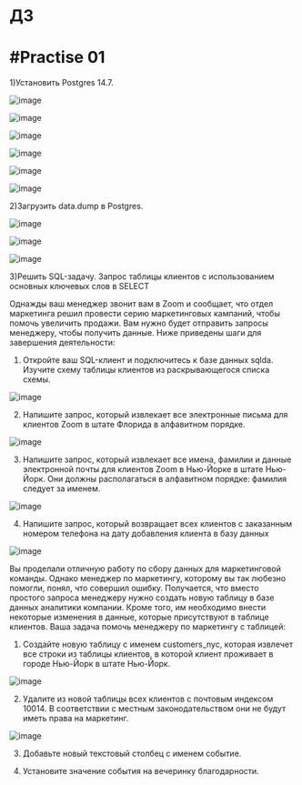 # ДЗ
#Practise 01
=
1)Установить Postgres 14.7.

![image](https://user-images.githubusercontent.com/121240962/219017123-b306cb67-a111-47bc-9f9e-3882dd18e603.png)

![image](https://user-images.githubusercontent.com/121240962/219017353-6f1c3140-c6c6-4bef-bf8e-0c8997e0203c.png)

![image](https://user-images.githubusercontent.com/121240962/219017496-7304ee80-abe9-4924-b18c-ec727b087b89.png)

![image](https://user-images.githubusercontent.com/121240962/219017566-d7549536-c662-42cf-8acd-ddaa5cca6124.png)

![image](https://user-images.githubusercontent.com/121240962/219017822-a8c23592-e728-48a4-8242-d58b98f49d8f.png)

![image](https://user-images.githubusercontent.com/121240962/219019613-0908f865-6911-4f92-89ff-f18cd7cb2e29.png)

2)Загрузить data.dump в Postgres.

![image](https://user-images.githubusercontent.com/121240962/219020501-da54f3c1-5dd1-43ed-a6ba-cd9f2b6b0581.png)

![image](https://user-images.githubusercontent.com/121240962/219021580-95e4ee6d-b0ea-4ef9-ae53-2984246b6eff.png)

![image](https://user-images.githubusercontent.com/121240962/219021912-67acafb9-9baa-4e24-90a9-59b205c9717f.png)

3)Решить SQL-задачу.
Запрос таблицы клиентов с использованием основных ключевых слов в SELECT

Однажды ваш менеджер звонит вам в Zoom и сообщает, что отдел маркетинга решил провести серию маркетинговых кампаний, чтобы помочь увеличить
продажи. Вам нужно будет отправить запросы менеджеру, чтобы получить
данные. Ниже приведены шаги для завершения деятельности:

1. Откройте ваш SQL-клиент и подключитесь к базе данных sqlda. Изучите схему таблицы
клиентов из раскрывающегося списка схемы.

![image](https://user-images.githubusercontent.com/121240962/219026280-aba56ef5-c009-47f0-87dc-b8294b9fcf5b.png)

2. Напишите запрос, который извлекает все электронные письма для клиентов Zoom в штате Флорида в алфавитном порядке.

![image](https://user-images.githubusercontent.com/121240962/219040647-03ee70f1-0510-4555-acbf-c80839a81b1e.png)

3. Напишите запрос, который извлекает все имена, фамилии и данные электронной почты для клиентов Zoom в Нью-Йорке в штате Нью-Йорк. Они должны располагаться в алфавитном порядке: фамилия следует за именем.

![image](https://user-images.githubusercontent.com/121240962/219043101-df68e784-fb2e-421a-b2b3-c8de554898cb.png)

4. Напишите запрос, который возвращает всех клиентов с заказанным номером телефона на дату добавления клиента в базу данных

![image](https://user-images.githubusercontent.com/121240962/219044632-b09077f9-427d-4c3a-8536-080a0a538419.png)

Вы проделали отличную работу по сбору данных для маркетинговой команды. Однако менеджер по маркетингу, которому вы так любезно помогли, понял, что совершил ошибку. Получается, что вместо простого запроса менеджеру нужно создать новую таблицу в базе данных аналитики компании. Кроме того, им необходимо внести некоторые изменения в данные, которые
присутствуют в таблице клиентов. Ваша задача помочь менеджеру по маркетингу с таблицей:

1. Создайте новую таблицу с именем customers_nyc, которая извлечет все строки из таблицы клиентов, в которой клиент проживает в городе Нью-Йорк в штате Нью-Йорк.

![image](https://user-images.githubusercontent.com/121240962/219291408-b07d35d0-cdf1-4954-9c1f-14affa471eef.png)

2. Удалите из новой таблицы всех клиентов с почтовым индексом 10014. В соответствии с местным законодательством они не будут иметь права на маркетинг.

![image](https://user-images.githubusercontent.com/121240962/219292137-3759b997-4e3d-4490-9ef0-94de7950e43d.png)

3. Добавьте новый текстовый столбец с именем событие.


4. Установите значение события на вечеринку благодарности.


